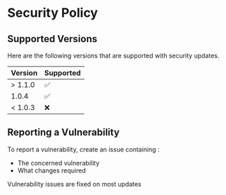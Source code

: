 # Security Policy

## Supported Versions


Here are the following versions that are supported with security updates.

| Version | Supported          |
| ------- | ------------------ |
| > 1.1.0 | :white_check_mark: |
| 1.0.4 | :white_check_mark: |
| < 1.0.3 | :x: |

## Reporting a Vulnerability

To report a vulnerability, create an issue containing :
- The concerned vulnerability
- What changes required

Vulnerability issues are fixed on most updates

